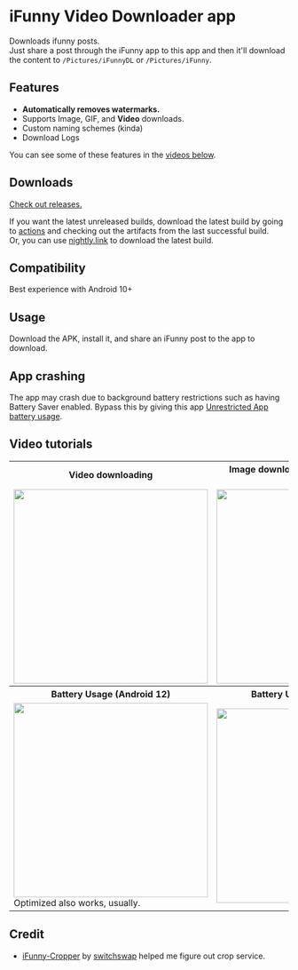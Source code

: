 # iFunny Video Downloader app
Downloads ifunny posts. \
Just share a post through the iFunny app to this app and then it'll download the content to ``/Pictures/iFunnyDL`` or ``/Pictures/iFunny``.
## Features
- **Automatically removes watermarks.** 
- Supports Image, GIF, and **Video** downloads.  
- Custom naming schemes (kinda)
- Download Logs

You can see some of these features in the [videos below](https://github.com/anthony1x6000/iFunnyDL#video-tutorials). 

## Downloads
[Check out releases.](https://github.com/anthony1x6000/iFunnyDL/releases) 

If you want the latest unreleased builds, download the latest build by going to [actions](https://github.com/anthony1x6000/iFunnyDL/actions) and checking out the artifacts from the last successful build. \
Or, you can use [nightly.link](https://nightly.link/anthony1x6000/iFunnyDL/workflows/build/main/iFunnyDL.zip) to download the latest build.

## Compatibility
Best experience with Android 10+

## Usage
Download the APK, install it, and share an iFunny post to the app to download. 

## App crashing
The app may crash due to background battery restrictions such as having Battery Saver enabled. Bypass this by giving this app <a href="#batusage">Unrestricted App battery usage</a>.

## Video tutorials
<table>
  <tr>
    <th id="videoDL">Video downloading</th>
    <th id="imgDL">Image downloading, autocropping, and settings</th>
    <th id="logs">Download Log</th>
  </tr>
  <tr>
    <td><a href="https://imgur.com/KhgcT8b"><img width=350 src="https://i.imgur.com/00012377123.jpg" /></a></td>
    <td><a href="https://imgur.com/rsARcO0"><img width=350 src="https://i.imgur.com/UenbhS3.png" /></a></td>
    <td><img width=350 src="https://user-images.githubusercontent.com/33004321/229006556-282cc7de-42a0-48a4-858f-3fd06b46a06f.png" /></td>
  </tr>
  <tr>
    <th id="batusage">Battery Usage (Android 12)</th>
    <th id="batusage">Battery Usage (&lt;Android 12)</th>
  </tr>
  <tr>
    <td><a href="https://imgur.com/FpwwmSR"><img width=350 src="https://i.imgur.com/QxmFQfe.png" /></a><br>Optimized also works, usually.</td>
    <td><a href="https://imgur.com/pgZTq2J"><img width=350 src="https://i.imgur.com/BEIwnlW.png" /></a></td>
  </tr>
</table>

## Credit
- [iFunny-Cropper](https://github.com/switchswap/iFunny-Cropper) by [switchswap](https://github.com/switchswap) helped me figure out crop service.
<!-- ## Known bugs -->
<!-- The following error message comes up after the app is done cropping an image. This is caused by the app not asking FileInputStream to close. 
```agsl
    E/System: java.io.IOException: close failed: EACCES (Permission denied)
``` -->
